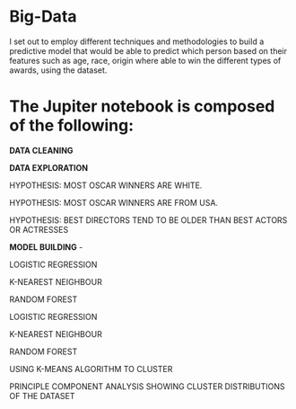 # Big-Data

I set out to employ different techniques and methodologies to build a predictive model that would be able to predict which person based on their features such as age, race, origin where able to win the different types of awards, using the dataset. 

# The Jupiter notebook is composed of the following:

<p><b>DATA CLEANING</b></p>

**DATA EXPLORATION**

HYPOTHESIS: MOST OSCAR WINNERS ARE WHITE.

HYPOTHESIS: MOST OSCAR WINNERS ARE FROM USA.	

HYPOTHESIS: BEST DIRECTORS TEND TO BE OLDER THAN BEST ACTORS OR ACTRESSES	

**MODEL BUILDING**	-

  LOGISTIC REGRESSION	
  
  K-NEAREST NEIGHBOUR	
  
  RANDOM FOREST	
  
  LOGISTIC REGRESSION	
  
  K-NEAREST NEIGHBOUR	
  
  RANDOM FOREST	
  
  USING K-MEANS ALGORITHM TO CLUSTER	
  
  PRINCIPLE COMPONENT ANALYSIS SHOWING CLUSTER DISTRIBUTIONS OF THE DATASET	

